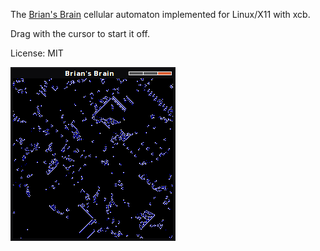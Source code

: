 The [Brian's Brain](https://en.wikipedia.org/wiki/Brian%27s_Brain) cellular
automaton implemented for Linux/X11 with xcb.

Drag with the cursor to start it off.

License: MIT

![Screenshot](/screenshot.png)
